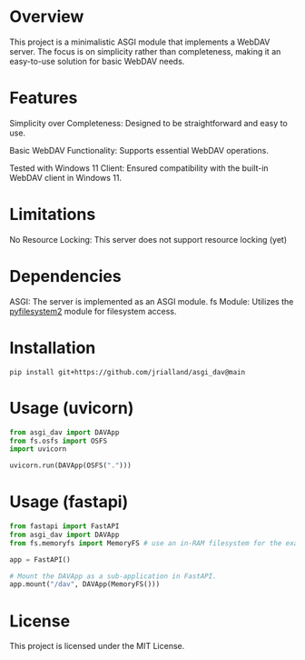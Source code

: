 # Overview

This project is a minimalistic ASGI module that implements a WebDAV server. The focus is on simplicity rather than completeness, making it an easy-to-use solution for basic WebDAV needs.

# Features

Simplicity over Completeness: Designed to be straightforward and easy to use.

Basic WebDAV Functionality: Supports essential WebDAV operations.

Tested with Windows 11 Client: Ensured compatibility with the built-in WebDAV client in Windows 11.

# Limitations

No Resource Locking: This server does not support resource locking (yet)

# Dependencies
ASGI: The server is implemented as an ASGI module.
fs Module: Utilizes the [pyfilesystem2](https://github.com/PyFilesystem/pyfilesystem2) module for filesystem access.

# Installation
```shell
pip install git+https://github.com/jrialland/asgi_dav@main
```

# Usage (uvicorn)
```python
from asgi_dav import DAVApp
from fs.osfs import OSFS
import uvicorn

uvicorn.run(DAVApp(OSFS(".")))
```

# Usage (fastapi)


```python
from fastapi import FastAPI
from asgi_dav import DAVApp
from fs.memoryfs import MemoryFS # use an in-RAM filesystem for the example

app = FastAPI()

# Mount the DAVApp as a sub-application in FastAPI.
app.mount("/dav", DAVApp(MemoryFS()))

```

# License

This project is licensed under the MIT License.
